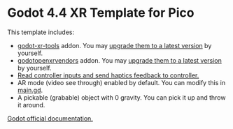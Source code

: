 # Godot 4.4 XR Template for Pico

This template includes:

- [godot-xr-tools](./addons/godot-xr-tools/) addon. You may [upgrade them to a latest version](https://github.com/GodotVR/godot_openxr_vendors) by yourself.
- [godotopenxrvendors](./addons/godotopenxrvendors/) addon. You may [upgrade them to a latest version](https://github.com/GodotVR/godot-xr-tools/) by yourself.
- [Read controller inputs and send haptics feedback to controller.](./scripts/controller_io.gd)
- AR mode (video see through) enabled by default. You can modify this in [main.gd](./scripts/main.gd).
- A pickable (grabable) object with 0 gravity. You can pick it up and throw it around.

[Godot official documentation.](https://docs.godotengine.org/en/stable/tutorials/xr/index.html)
